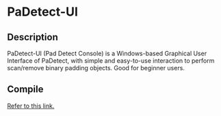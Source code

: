 # PaDetect-UI

## Description
PaDetect-UI (Pad Detect Console) is a Windows-based Graphical User Interface of
PaDetect, with simple and easy-to-use interaction to perform scan/remove
binary padding objects. Good for beginner users.

## Compile
[Refer to this link.](https://github.com/PheeLeep/PaDetect/blob/master/README.md#compile)